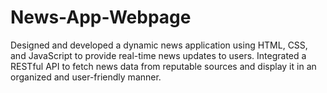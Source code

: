 # News-App-Webpage
Designed and developed a dynamic news application using HTML, CSS, and JavaScript to provide real-time news updates to users. Integrated a RESTful API to fetch news data from reputable sources and display it in an organized and user-friendly manner.
